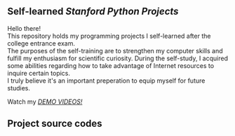 ## Self-learned *Stanford Python Projects*
Hello there!\
This repository holds my programming projects I self-learned after the college entrance exam.\
The purposes of the self-training are to strengthen my computer skills and fulfill my enthusiasm for scientific curiosity. During the self-study, I acquired some abilities regarding how to take advantage of Internet resources to inquire certain topics.\
I truly believe it's an important preperation to equip myself for future studies.

Watch my *[DEMO VIDEOS!](https://youtube.com/shorts/Uo5ZSdus1xg)*

## Project source codes

